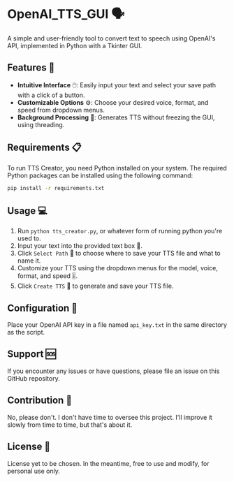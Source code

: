 # OpenAI_TTS_GUI 🗣️

A simple and user-friendly tool to convert text to speech using OpenAI's API, implemented in Python with a Tkinter GUI.

## Features 🌟

- **Intuitive Interface** 🖱️: Easily input your text and select your save path with a click of a button.
- **Customizable Options** ⚙️: Choose your desired voice, format, and speed from dropdown menus.
- **Background Processing** 🔄: Generates TTS without freezing the GUI, using threading.

## Requirements 📋

To run TTS Creator, you need Python installed on your system. The required Python packages can be installed using the following command:

```bash
pip install -r requirements.txt
```

## Usage 💻

1. Run `python tts_creator.py`, or whatever form of running python you're used to.
2. Input your text into the provided text box 📝.
3. Click `Select Path` 📁 to choose where to save your TTS file and what to name it.
4. Customize your TTS using the dropdown menus for the model, voice, format, and speed 🎚️.
5. Click `Create TTS` 🎉 to generate and save your TTS file.

## Configuration 🔧

Place your OpenAI API key in a file named `api_key.txt` in the same directory as the script.

## Support 🆘

If you encounter any issues or have questions, please file an issue on this GitHub repository.

## Contribution 🤝

No, please don't. I don't have time to oversee this project. I'll improve it slowly from time to time, but that's about it.

## License 📄

License yet to be chosen. In the meantime, free to use and modify, for personal use only.
